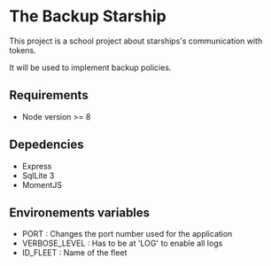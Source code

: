 # The Backup Starship

This project is a school project about starships's communication with tokens.

It will be used to implement backup policies.

## Requirements
- Node version >= 8

## Depedencies
- Express
- SqlLite 3
- MomentJS

## Environements variables
- PORT : Changes the port number used for the application
- VERBOSE_LEVEL : Has to be at 'LOG' to enable all logs
- ID_FLEET : Name of the fleet